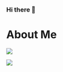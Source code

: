 
<!--
**danyathecoder/danyathecoder** is a ✨ _special_ ✨ repository because its `README.md` (this file) appears on your GitHub profile.

Here are some ideas to get you started:

- 🔭 I’m currently working on ...
- 🌱 I’m currently learning ...
- 👯 I’m looking to collaborate on ...
- 🤔 I’m looking for help with ...
- 💬 Ask me about ...
- 📫 How to reach me: ...
- 😄 Pronouns: ...
- ⚡ Fun fact: ...
-->

### Hi there 👋

# About Me
<!-- - I’m currently working on qVK and source engine android port.
- I’m currently learning reverse engineering techniques.
- At a basic level, I know such programming languages as python, c, c++ and java
- I have some experience with technologies such as Qt C++, IDA Pro, Ghidra.
- I'm learning new technologies quickly. -->
<p>
    <img align="center" src="https://github-readme-stats.vercel.app/api?username=danyathecoder&show_icons=true&theme=dracula&count_private=true"/>
</p>

<p>
  <img  src="https://github-readme-stats.vercel.app/api/top-langs/?username=danyathecoder&&show_icons=true&theme=dracula"/>
</p>

<p >   
</p>
